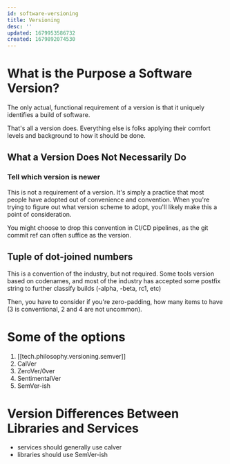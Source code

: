 ```yaml
---
id: software-versioning
title: Versioning
desc: ''
updated: 1679953586732
created: 1679892074530
---
```


# What is the Purpose a Software Version?
The only actual, functional requirement of a version is that it uniquely identifies a build of software. 

That's all a version does. Everything else is folks applying their comfort levels and background to how it should be done. 

## What a Version Does Not Necessarily Do

### Tell which version is newer

This is not a requirement of a version. It's simply a practice that most people have adopted out of convenience and convention. When you're trying to figure out what version scheme to adopt, you'll likely make this a point of consideration. 

You might choose to drop this convention in CI/CD pipelines, as the git commit ref can often suffice as the version. 

## Tuple of dot-joined numbers

This is a convention of the industry, but not required. Some tools version based on codenames, and most of the industry has accepted some postfix string to further classify builds (-alpha, -beta, rc1, etc)

Then, you have to consider if you're zero-padding, how many items to have (3 is conventional, 2 and 4 are not uncommon). 


# Some of the options
1. [[tech.philosophy.versioning.semver]]
1. CalVer
1. ZeroVer/0ver
1. SentimentalVer
1. SemVer-ish

# Version Differences Between Libraries and Services
- services should generally use calver
- libraries should use SemVer-ish